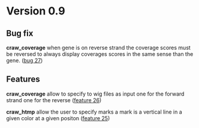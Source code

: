 Version 0.9
===========

Bug fix
-------

**craw_coverage** when gene is on reverse strand the coverage scores must be reversed
to always display coverages scores in the same sense than the gene.
([bug 27](https://gitlab.pasteur.fr/bneron/craw/issues/27))

Features
--------

**craw_coverage** allow to specify to wig files as input one for the forward strand one for the reverse
([feature 26](https://gitlab.pasteur.fr/bneron/craw/issues/26))

**craw_htmp** allow the user to specify marks a mark is a vertical line in a given color at a given positon
([feature 25](https://gitlab.pasteur.fr/bneron/craw/issues/25))